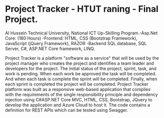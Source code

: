 # Project Tracker - HTUT raning - Final Project.
Al Hussein Technical University, National ICT Up-Skilling Program.-Asp.Net Core: (180 Hours) -Frontend: HTML, CSS (Bootstrap Framework), JavaScript (jQuery Framework), RAZOR -Backend SQL database, SQL Server, C#, ASP.NET Core framework, LINQ.


Project Tracker is a platform "software as a service" that will be used by the project manager who creates the project and identifies a team leader and developers for the project. The initial status of the project, sprint, task, and work is pending.
When each work be approved the task will be completed. And when each task is complete the sprint will be completed. Finally, when each sprint is completed the project will be completed.
Project Tracker platform was built as a responsive web-based application that complies with the requirements of the single responsibility principle and dependency injection using C#ASP.NET Core MVC, HTML, CSS, Bootstrap, JQuery to develop the application and Azure Cloud to host it. The code contains a definition for REST APIs which can be tested using Swagger.
